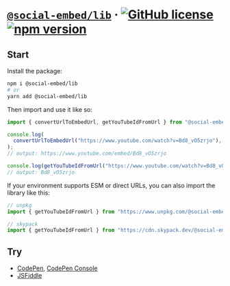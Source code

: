 # [`@social-embed/lib`](https://social-embed.git-pull.com/) &middot; [![GitHub license](https://img.shields.io/badge/license-MIT-blue.svg)](https://github.com/social-embed/social-embed/blob/master/LICENSE) [![npm version](https://img.shields.io/npm/v/@social-embed/lib.svg?style=flat)](https://www.npmjs.com/package/@social-embed/lib)

## Start

Install the package:

```bash
npm i @social-embed/lib
# or
yarn add @social-embed/lib
```

Then import and use it like so:

```typescript
import { convertUrlToEmbedUrl, getYouTubeIdFromUrl } from "@social-embed/lib";

console.log(
  convertUrlToEmbedUrl("https://www.youtube.com/watch?v=Bd8_vO5zrjo"),
);
// output: https://www.youtube.com/embed/Bd8_vO5zrjo

console.log(getYouTubeIdFromUrl("https://www.youtube.com/watch?v=Bd8_vO5zrjo"));
// output: Bd8_vO5zrjo
```

If your environment supports ESM or direct URLs, you can also import the library like this:

```typescript
// unpkg
import { getYouTubeIdFromUrl } from "https://www.unpkg.com/@social-embed/lib?module";

// skypack
import { getYouTubeIdFromUrl } from "https://cdn.skypack.dev/@social-embed/lib";
```

## Try

- [CodePen], [CodePen Console]
- [JSFiddle]

[codepen]: https://codepen.io/attachment/pen/VwPPrNq
[codepen console]: https://codepen.io/attachment/pen/poRRpdp?editors=0010
[jsfiddle]: https://jsfiddle.net/gitpull/pcLagbsm/
